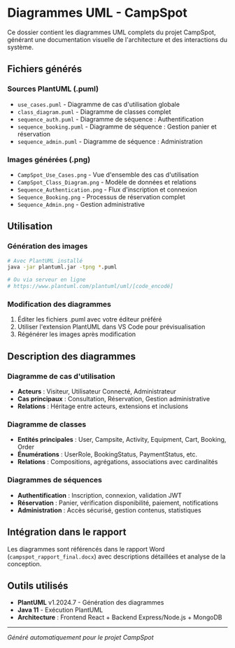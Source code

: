 # Diagrammes UML - CampSpot

Ce dossier contient les diagrammes UML complets du projet CampSpot, générant une documentation visuelle de l'architecture et des interactions du système.

## Fichiers générés

### Sources PlantUML (.puml)
- `use_cases.puml` - Diagramme de cas d'utilisation globale
- `class_diagram.puml` - Diagramme de classes complet
- `sequence_auth.puml` - Diagramme de séquence : Authentification
- `sequence_booking.puml` - Diagramme de séquence : Gestion panier et réservation
- `sequence_admin.puml` - Diagramme de séquence : Administration

### Images générées (.png)
- `CampSpot_Use_Cases.png` - Vue d'ensemble des cas d'utilisation
- `CampSpot_Class_Diagram.png` - Modèle de données et relations
- `Sequence_Authentication.png` - Flux d'inscription et connexion
- `Sequence_Booking.png` - Processus de réservation complet
- `Sequence_Admin.png` - Gestion administrative

## Utilisation

### Génération des images
```bash
# Avec PlantUML installé
java -jar plantuml.jar -tpng *.puml

# Ou via serveur en ligne
# https://www.plantuml.com/plantuml/uml/[code_encodé]
```

### Modification des diagrammes
1. Éditer les fichiers .puml avec votre éditeur préféré
2. Utiliser l'extension PlantUML dans VS Code pour prévisualisation
3. Régénérer les images après modification

## Description des diagrammes

### Diagramme de cas d'utilisation
- **Acteurs** : Visiteur, Utilisateur Connecté, Administrateur
- **Cas principaux** : Consultation, Réservation, Gestion administrative
- **Relations** : Héritage entre acteurs, extensions et inclusions

### Diagramme de classes
- **Entités principales** : User, Campsite, Activity, Equipment, Cart, Booking, Order
- **Énumérations** : UserRole, BookingStatus, PaymentStatus, etc.
- **Relations** : Compositions, agrégations, associations avec cardinalités

### Diagrammes de séquences
- **Authentification** : Inscription, connexion, validation JWT
- **Réservation** : Panier, vérification disponibilité, paiement, notifications
- **Administration** : Accès sécurisé, gestion contenus, statistiques

## Intégration dans le rapport

Les diagrammes sont référencés dans le rapport Word (`campspot_rapport_final.docx`) avec descriptions détaillées et analyse de la conception.

## Outils utilisés

- **PlantUML** v1.2024.7 - Génération des diagrammes
- **Java 11** - Exécution PlantUML
- **Architecture** : Frontend React + Backend Express/Node.js + MongoDB

---

*Généré automatiquement pour le projet CampSpot*
